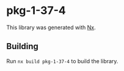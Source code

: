 # pkg-1-37-4

This library was generated with [Nx](https://nx.dev).

## Building

Run `nx build pkg-1-37-4` to build the library.
